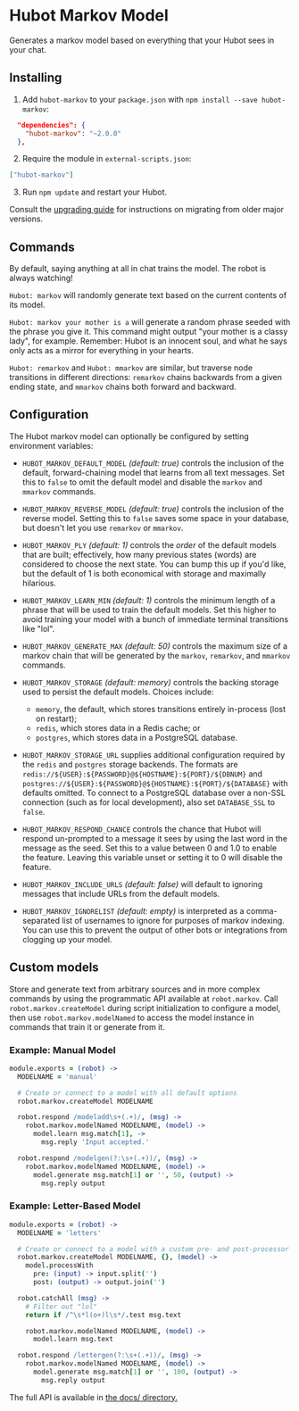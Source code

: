# Hubot Markov Model

Generates a markov model based on everything that your Hubot sees in your chat.

## Installing

1. Add `hubot-markov` to your `package.json` with `npm install --save hubot-markov`:

```json
  "dependencies": {
    "hubot-markov": "~2.0.0"
  },
```

2. Require the module in `external-scripts.json`:

```json
["hubot-markov"]
```

3. Run `npm update` and restart your Hubot.

Consult the [upgrading guide](./docs/upgrade.md) for instructions on migrating from older major versions.

## Commands

By default, saying anything at all in chat trains the model. The robot is always watching!

`Hubot: markov` will randomly generate text based on the current contents of its model.

`Hubot: markov your mother is a` will generate a random phrase seeded with the phrase you give it. This command might output "your mother is a classy lady", for example. Remember: Hubot is an innocent soul, and what he says only acts as a mirror for everything in your hearts.

`Hubot: remarkov` and `Hubot: mmarkov` are similar, but traverse node transitions in different directions: `remarkov` chains backwards from a given ending state, and `mmarkov` chains both forward and backward.

## Configuration

The Hubot markov model can optionally be configured by setting environment variables:

* `HUBOT_MARKOV_DEFAULT_MODEL` _(default: true)_ controls the inclusion of the default, forward-chaining model that learns from all text messages. Set this to `false` to omit the default model and disable the `markov` and `mmarkov` commands.

* `HUBOT_MARKOV_REVERSE_MODEL` _(default: true)_ controls the inclusion of the reverse model. Setting this to `false` saves some space in your database, but doesn't let you use `remarkov` or `mmarkov`.

* `HUBOT_MARKOV_PLY` _(default: 1)_ controls the *order* of the default models that are built; effectively, how many previous states (words) are considered to choose the next state. You can bump this up if you'd like, but the default of 1 is both economical with storage and maximally hilarious.

* `HUBOT_MARKOV_LEARN_MIN` _(default: 1)_ controls the minimum length of a phrase that will be used to train the default models. Set this higher to avoid training your model with a bunch of immediate terminal transitions like "lol".

* `HUBOT_MARKOV_GENERATE_MAX` _(default: 50)_ controls the maximum size of a markov chain that will be generated by the `markov`, `remarkov`, and `mmarkov` commands.

* `HUBOT_MARKOV_STORAGE` _(default: memory)_ controls the backing storage used to persist the default models. Choices include:
  * `memory`, the default, which stores transitions entirely in-process (lost on restart);
  * `redis`, which stores data in a Redis cache; or
  * `postgres`, which stores data in a PostgreSQL database.

* `HUBOT_MARKOV_STORAGE_URL` supplies additional configuration required by the `redis` and `postgres` storage backends. The formats are `redis://${USER}:${PASSWORD}@${HOSTNAME}:${PORT}/${DBNUM}` and `postgres://${USER}:${PASSWORD}@${HOSTNAME}:${PORT}/${DATABASE}` with defaults omitted. To connect to a PostgreSQL database over a non-SSL connection (such as for local development), also set `DATABASE_SSL` to `false`.

* `HUBOT_MARKOV_RESPOND_CHANCE` controls the chance that Hubot will respond un-prompted to a message it sees by using the last word in the message as the seed. Set this to a value between 0 and 1.0 to enable the feature. Leaving this variable unset or setting it to 0 will disable the feature.

* `HUBOT_MARKOV_INCLUDE_URLS` _(default: false)_ will default to ignoring messages that include URLs from the default models.

* `HUBOT_MARKOV_IGNORELIST` _(default: empty)_ is interpreted as a comma-separated list of usernames to ignore for purposes of markov indexing. You can use this to prevent the output of other bots or integrations from clogging up your model.

## Custom models

Store and generate text from arbitrary sources and in more complex commands by using the programmatic API available at `robot.markov`. Call `robot.markov.createModel` during script initialization to configure a model, then use `robot.markov.modelNamed` to access the model instance in commands that train it or generate from it.

### Example: Manual Model

```coffee
module.exports = (robot) ->
  MODELNAME = 'manual'

  # Create or connect to a model with all default options
  robot.markov.createModel MODELNAME

  robot.respond /modeladd\s+(.+)/, (msg) ->
    robot.markov.modelNamed MODELNAME, (model) ->
      model.learn msg.match[1], ->
        msg.reply 'Input accepted.'

  robot.respond /modelgen(?:\s+(.+))/, (msg) ->
    robot.markov.modelNamed MODELNAME, (model) ->
      model.generate msg.match[1] or '', 50, (output) ->
        msg.reply output
```

### Example: Letter-Based Model

```coffee
module.exports = (robot) ->
  MODELNAME = 'letters'

  # Create or connect to a model with a custom pre- and post-processor
  robot.markov.createModel MODELNAME, {}, (model) ->
    model.processWith
      pre: (input) -> input.split('')
      post: (output) -> output.join('')

  robot.catchAll (msg) ->
    # Filter out "lol"
    return if /^\s*l(o+)l\s*/.test msg.text

    robot.markov.modelNamed MODELNAME, (model) ->
      model.learn msg.text

  robot.respond /lettergen(?:\s+(.+))/, (msg) ->
    robot.markov.modelNamed MODELNAME, (model) ->
      model.generate msg.match[1] or '', 100, (output) ->
        msg.reply output
```

The full API is available in [the docs/ directory.](./docs/api.md)
